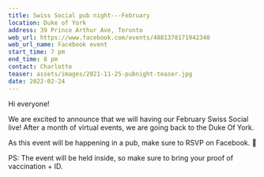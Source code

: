 ```yaml
---
title: Swiss Social pub night---February
location: Duke of York
address: 39 Prince Arthur Ave, Toronto
web_url: https://www.facebook.com/events/4881378171942340
web_url_name: Facebook event
start_time: 7 pm
end_time: 8 pm
contact: Charlotte
teaser: assets/images/2021-11-25-pubnight-teaser.jpg
date: 2022-02-24
---
```


Hi everyone!

We are excited to announce that we will having our February Swiss Social live!
After a month of virtual events, we are going back to the Duke Of York.

As this event will be happening in a pub, make sure to RSVP on Facebook.
:slightly_smiling_face:

PS: The event will be held inside, so make sure to bring your proof of
vaccination + ID.

